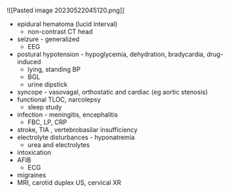 ![[Pasted image 20230522045120.png]]

-   epidural hematoma (lucid interval)
    -   non-contrast CT head
-   seizure - generalized
    -   EEG
-   postural hypotension - hypoglycemia, dehydration, bradycardia, drug-induced
    -   lying, standing BP
    -   BGL
    -   urine dipstick
-   syncope - vasovagal, orthostatic and cardiac (eg aortic stenosis)
-   functional TLOC, narcolepsy
    -   sleep study
-   infection - meningitis, encephalitis
    -   FBC, LP, CRP
-   stroke, TIA , vertebrobasilar insufficiency
-   electrolyte disturbances - hyponatremia
    -   urea and electrolytes
-   intoxication
-   AFIB
    -   ECG
-   migraines
-   MRI, carotid duplex US, cervical XR